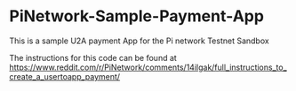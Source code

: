 # PiNetwork-Sample-Payment-App
This is a sample U2A payment App for the Pi network Testnet Sandbox

The instructions for this code can be found at https://www.reddit.com/r/PiNetwork/comments/14ilgak/full_instructions_to_create_a_usertoapp_payment/
